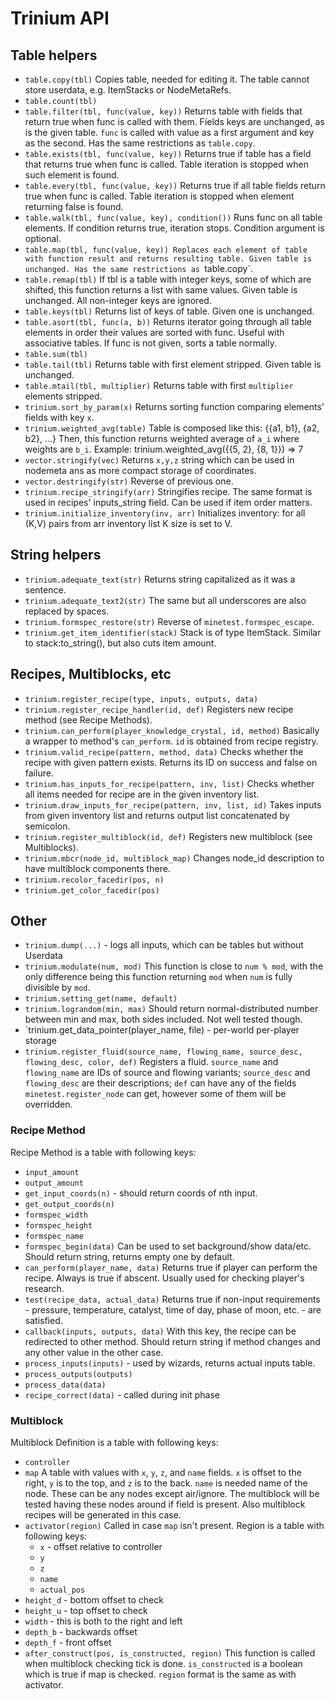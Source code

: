 Trinium API
===========

Table helpers
-------------
* `table.copy(tbl)`
	Copies table, needed for editing it. The table cannot store userdata, e.g.
	ItemStacks or NodeMetaRefs.
* `table.count(tbl)`
* `table.filter(tbl, func(value, key))`
	Returns table with fields that return true when func is called with them.
	Fields keys are unchanged, as is the given table.
	`func` is called with value as a first argument and key as the second.
	Has the same restrictions as `table.copy`.
* `table.exists(tbl, func(value, key))`
	Returns true if table has a field that returns true when func is called.
	Table iteration is stopped when such element is found.
* `table.every(tbl, func(value, key))`
	Returns true if all table fields return true when func is called.
	Table iteration is stopped when element returning false is found.
* `table.walk(tbl, func(value, key), condition())`
	Runs func on all table elements. If condition returns true, iteration stops.
	Condition argument is optional.
* `table.map(tbl, func(value, key))
	Replaces each element of table with function result and returns resulting
	table. Given table is unchanged.
	Has the same restrictions as `table.copy`.
* `table.remap(tbl)`
	If tbl is a table with integer keys, some of which are shifted, this function
	returns a list with same values. Given table is unchanged.
	All non-integer keys are ignored.
* `table.keys(tbl)`
	Returns list of keys of table. Given one is unchanged.
* `table.asort(tbl, func(a, b))`
	Returns iterator going through all table elements in order their values are
	sorted with func. Useful with associative tables.
	If func is not given, sorts a table normally.
* `table.sum(tbl)`
* `table.tail(tbl)`
	Returns table with first element stripped. Given table is unchanged.
* `table.mtail(tbl, multiplier)`
	Returns table with first `multiplier` elements stripped.
* `trinium.sort_by_param(x)`
	Returns sorting function comparing elements' fields with key `x`.
* `trinium.weighted_avg(table)`
	Table is composed like this: {{a1, b1}, {a2, b2}, ...}
	Then, this function returns weighted average of `a_i` where weights are `b_i`.
	Example:
	trinium.weighted_avg({{5, 2}, {8, 1}}) => 7
* `vector.stringify(vec)`
	Returns `x,y,z` string which can be used in nodemeta ans as more compact
	storage of coordinates.
* `vector.destringify(str)`
	Reverse of previous one.
* `trinium.recipe_stringify(arr)`
	Stringifies recipe. The same format is used in recipes' inputs_string field.
	Can be used if item order matters.
* `trinium.initialize_inventory(inv, arr)`
	Initializes inventory: for all (K,V) pairs from arr inventory list K size is
	set to V.

String helpers
--------------
* `trinium.adequate_text(str)`
	Returns string capitalized as it was a sentence.
* `trinium.adequate_text2(str)`
	The same but all underscores are also replaced by spaces.
* `trinium.formspec_restore(str)`
	Reverse of `minetest.formspec_escape`.
* `trinium.get_item_identifier(stack)`
	Stack is of type ItemStack. Similar to stack:to_string(), but also cuts
	item amount.
	
Recipes, Multiblocks, etc
-------------------------
* `trinium.register_recipe(type, inputs, outputs, data)`
* `trinium.register_recipe_handler(id, def)`
	Registers new recipe method (see Recipe Methods).
* `trinium.can_perform(player_knowledge_crystal, id, method)`
	Basically a wrapper to method's `can_perform`.
	`id` is obtained from recipe registry.
* `trinium.valid_recipe(pattern, method, data)`
	Checks whether the recipe with given pattern exists.
	Returns its ID on success and false on failure.
* `trinium.has_inputs_for_recipe(pattern, inv, list)`
	Checks whether all items needed for recipe are in the given inventory list.
* `trinium.draw_inputs_for_recipe(pattern, inv, list, id)`
	Takes inputs from given inventory list and returns
	output list concatenated by semicolon.
* `trinium.register_multiblock(id, def)`
	Registers new multiblock (see Multiblocks).
* `trinium.mbcr(node_id, multiblock_map)`
	Changes node_id description to have multiblock components there.
* `trinium.recolor_facedir(pos, n)`
* `trinium.get_color_facedir(pos)`

Other
-----
* `trinium.dump(...)` - logs all inputs, which can be tables but without Userdata
* `trinium.modulate(num, mod)` 
	This function is close to `num % mod`, with the only difference being this
	function returning `mod` when `num` is fully divisible by `mod`.
* `trinium.setting_get(name, default)`
* `trinium.lograndom(min, max)` 
	Should return normal-distributed number between min and max, both sides
	included. Not well tested though.
* `trinium.get_data_pointer(player_name, file) - per-world per-player storage
* `trinium.register_fluid(source_name, flowing_name, source_desc, flowing_desc,
		color, def)`
	Registers a fluid.
	`source_name` and `flowing_name` are IDs of source and flowing variants;
	`source_desc` and `flowing_desc` are their descriptions;
	`def` can have any of the fields `minetest.register_node` can get,
	however some of them will be overridden.
	
### Recipe Method
Recipe Method is a table with following keys:
* `input_amount`
* `output_amount`
* `get_input_coords(n)` - should return coords of nth input.
* `get_output_coords(n)`
* `formspec_width`
* `formspec_height`
* `formspec_name`
* `formspec_begin(data)` 
	Can be used to set background/show data/etc.
	Should return string, returns empty one by default.
* `can_perform(player_name, data)`
	Returns true if player can perform the recipe. Always is true if abscent.
	Usually used for checking player's research.
* `test(recipe_data, actual_data)`
	Returns true if non-input requirements - pressure, temperature, catalyst,
	time of day, phase of moon, etc. - are satisfied.
* `callback(inputs, outputs, data)`
	With this key, the recipe can be redirected to other method.
	Should return string if method changes and any other value in the other case.
* `process_inputs(inputs)` - used by wizards, returns actual inputs table.
* `process_outputs(outputs)`
* `process_data(data)`
* `recipe_correct(data)` - called during init phase

### Multiblock
Multiblock Definition is a table with following keys:
* `controller`
* `map`
	A table with values with `x`, `y`, `z`, and `name` fields.
	`x` is offset to the right, `y` is to the top, and `z` is to the back.
	`name` is needed name of the node. These can be any nodes except air/ignore.
	The multiblock will be tested having these nodes around if field is present.
	Also multiblock recipes will be generated in this case.
* `activator(region)` 
	Called in case `map` isn't present.
	Region is a table with following keys:
	* `x` - offset relative to controller
	* `y`
	* `z`
	* `name`
	* `actual_pos`
* `height_d` - bottom offset to check
* `height_u` - top offset to check
* `width` - this is both to the right and left
* `depth_b` - backwards offset
* `depth_f` - front offset
* `after_construct(pos, is_constructed, region)`
	This function is called when multiblock checking tick is done.
	`is_constructed` is a boolean which is true if map is checked.
	`region` format is the same as with activator.